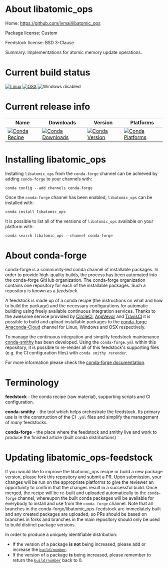 About libatomic_ops
===================

Home: https://github.com/ivmai/libatomic_ops

Package license: Custom

Feedstock license: BSD 3-Clause

Summary: Implementations for atomic memory update operations.



Current build status
====================

[![Linux](https://img.shields.io/circleci/project/github/conda-forge/libatomic_ops-feedstock/master.svg?label=Linux)](https://circleci.com/gh/conda-forge/libatomic_ops-feedstock)
[![OSX](https://img.shields.io/travis/conda-forge/libatomic_ops-feedstock/master.svg?label=macOS)](https://travis-ci.org/conda-forge/libatomic_ops-feedstock)
![Windows disabled](https://img.shields.io/badge/Windows-disabled-lightgrey.svg)

Current release info
====================

| Name | Downloads | Version | Platforms |
| --- | --- | --- | --- |
| [![Conda Recipe](https://img.shields.io/badge/recipe-libatomic_ops-green.svg)](https://anaconda.org/conda-forge/libatomic_ops) | [![Conda Downloads](https://img.shields.io/conda/dn/conda-forge/libatomic_ops.svg)](https://anaconda.org/conda-forge/libatomic_ops) | [![Conda Version](https://img.shields.io/conda/vn/conda-forge/libatomic_ops.svg)](https://anaconda.org/conda-forge/libatomic_ops) | [![Conda Platforms](https://img.shields.io/conda/pn/conda-forge/libatomic_ops.svg)](https://anaconda.org/conda-forge/libatomic_ops) |

Installing libatomic_ops
========================

Installing `libatomic_ops` from the `conda-forge` channel can be achieved by adding `conda-forge` to your channels with:

```
conda config --add channels conda-forge
```

Once the `conda-forge` channel has been enabled, `libatomic_ops` can be installed with:

```
conda install libatomic_ops
```

It is possible to list all of the versions of `libatomic_ops` available on your platform with:

```
conda search libatomic_ops --channel conda-forge
```


About conda-forge
=================

conda-forge is a community-led conda channel of installable packages.
In order to provide high-quality builds, the process has been automated into the
conda-forge GitHub organization. The conda-forge organization contains one repository
for each of the installable packages. Such a repository is known as a *feedstock*.

A feedstock is made up of a conda recipe (the instructions on what and how to build
the package) and the necessary configurations for automatic building using freely
available continuous integration services. Thanks to the awesome service provided by
[CircleCI](https://circleci.com/), [AppVeyor](https://www.appveyor.com/)
and [TravisCI](https://travis-ci.org/) it is possible to build and upload installable
packages to the [conda-forge](https://anaconda.org/conda-forge)
[Anaconda-Cloud](https://anaconda.org/) channel for Linux, Windows and OSX respectively.

To manage the continuous integration and simplify feedstock maintenance
[conda-smithy](https://github.com/conda-forge/conda-smithy) has been developed.
Using the ``conda-forge.yml`` within this repository, it is possible to re-render all of
this feedstock's supporting files (e.g. the CI configuration files) with ``conda smithy rerender``.

For more information please check the [conda-forge documentation](https://conda-forge.org/docs/).

Terminology
===========

**feedstock** - the conda recipe (raw material), supporting scripts and CI configuration.

**conda-smithy** - the tool which helps orchestrate the feedstock.
                   Its primary use is in the construction of the CI ``.yml`` files
                   and simplify the management of *many* feedstocks.

**conda-forge** - the place where the feedstock and smithy live and work to
                  produce the finished article (built conda distributions)


Updating libatomic_ops-feedstock
================================

If you would like to improve the libatomic_ops recipe or build a new
package version, please fork this repository and submit a PR. Upon submission,
your changes will be run on the appropriate platforms to give the reviewer an
opportunity to confirm that the changes result in a successful build. Once
merged, the recipe will be re-built and uploaded automatically to the
`conda-forge` channel, whereupon the built conda packages will be available for
everybody to install and use from the `conda-forge` channel.
Note that all branches in the conda-forge/libatomic_ops-feedstock are
immediately built and any created packages are uploaded, so PRs should be based
on branches in forks and branches in the main repository should only be used to
build distinct package versions.

In order to produce a uniquely identifiable distribution:
 * If the version of a package **is not** being increased, please add or increase
   the [``build/number``](https://conda.io/docs/user-guide/tasks/build-packages/define-metadata.html#build-number-and-string).
 * If the version of a package **is** being increased, please remember to return
   the [``build/number``](https://conda.io/docs/user-guide/tasks/build-packages/define-metadata.html#build-number-and-string)
   back to 0.
